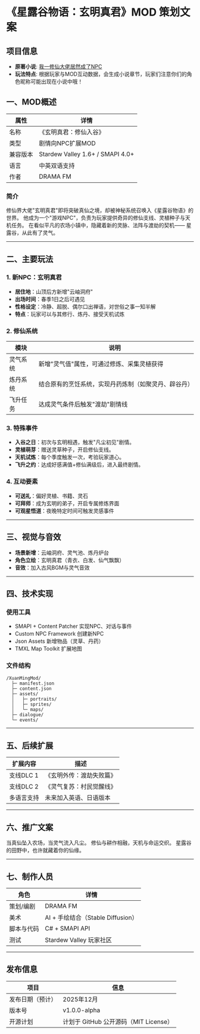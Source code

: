 # 《星露谷物语：玄明真君》MOD 策划文案

## 项目信息

- **原著小说**: [我一修仙大佬居然成了NPC](https://fanqienovel.com/page/7562766339979349054)
- **玩法特点**: 根据玩家与MOD互动数据，会生成小说章节，玩家们注意你们的角色昵称可能出现在小说中哦！

## 一、MOD概述

| 属性 | 详情 |
|------|------|
| 名称 | 《玄明真君：修仙入谷》 |
| 类型 | 剧情向NPC扩展MOD |
| 兼容版本 | Stardew Valley 1.6+ / SMAPI 4.0+ |
| 语言 | 中英双语支持 |
| 作者 | DRAMA FM |

### 简介

修仙界大佬"玄明真君"即将突破真仙之境，却被神秘系统召唤入《星露谷物语》的世界。
他成为一个"游戏NPC"，负责为玩家提供奇异的修仙支线、灵植种子与天机任务。
在看似平凡的农场小镇中，隐藏着新的灵脉、法阵与渡劫的契机——
星露谷，从此有了灵气。

---

## 二、主要玩法

### 1. 新NPC：玄明真君

- **居住地**：山顶后方新增"云岫洞府"
- **出场时间**：春季1日之后可遇见
- **性格设定**：冷静、超脱、偶尔口出禅语，对世俗之事一知半解
- **特点**：玩家可以与其修行、炼丹、接受天机试炼

### 2. 修仙系统

| 模块 | 说明 |
|------|------|
| 灵气系统 | 新增"灵气值"属性，可通过修炼、采集灵植获得 |
| 炼丹系统 | 结合原有的烹饪系统，实现丹药炼制（如聚灵丹、辟谷丹） |
| 飞升任务 | 达成灵气条件后触发"渡劫"剧情线 |

### 3. 特殊事件

- **入谷之日**：初次与玄明相遇，触发"凡尘初见"剧情。
- **灵植萌芽**：赠送灵草种子，开启修仙支线。
- **天机试炼**：每个季度触发一次，考验玩家道心。
- **飞升之约**：达成好感满值+修仙满级后，进入最终剧情。

### 4. 互动要素

- **可送礼**：偏好灵植、书籍、灵石
- **可拜师**：成为玄明的弟子，开启专属修炼界面
- **可观星悟道**：夜晚特定时间可触发灵感事件

---

## 三、视觉与音效

- **场景新增**：云岫洞府、灵气池、炼丹炉台
- **角色立绘**：玄明真君（青衣、白发、仙气飘飘）
- **音效**：加入古风BGM与灵气音效

---

## 四、技术实现

### 使用工具

- SMAPI + Content Patcher 实现NPC、对话与事件
- Custom NPC Framework 创建新NPC
- Json Assets 新增物品（灵草、丹药）
- TMXL Map Toolkit 扩展地图

### 文件结构

```
/XuanMingMod/
  ├─ manifest.json
  ├─ content.json
  ├─ assets/
  │   ├─ portraits/
  │   ├─ sprites/
  │   └─ maps/
  ├─ dialogue/
  └─ events/
```

---

## 五、后续扩展

| 扩展内容 | 描述 |
|---------|------|
| 支线DLC 1 | 《玄明外传：渡劫失败篇》 |
| 支线DLC 2 | 《灵气复苏：村民觉醒线》 |
| 多语言支持 | 未来加入英语、日语版本 |

---

## 六、推广文案

当真仙坠入农场，当灵气流入凡尘。
修仙与耕作相融，天机与命运交织。
星露谷的田野中，也许就藏着你的仙缘。

---

## 七、制作人员

| 角色 | 详情 |
|------|------|
| 策划/编剧 | DRAMA FM |
| 美术 | AI + 手绘结合（Stable Diffusion） |
| 脚本与代码 | C# + SMAPI API |
| 测试 | Stardew Valley 玩家社区 |

---

## 发布信息

| 项目 | 信息 |
|------|------|
| 发布日期（预计） | 2025年12月 |
| 版本号 | v1.0.0-alpha |
| 开源计划 | 计划于 GitHub 公开源码（MIT License） |
